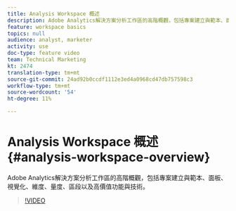 ```yaml
---
title: Analysis Workspace 概述
description: Adobe Analytics解決方案分析工作區的高階概觀，包括專案建立與範本、面板、視覺化、維度、量度、區段以及高價值功能與技術。
feature: workspace basics
topics: null
audience: analyst, marketer
activity: use
doc-type: feature video
team: Technical Marketing
kt: 2474
translation-type: tm+mt
source-git-commit: 24ad92b0ccdf1112e3ed4a0968cd47db757598c3
workflow-type: tm+mt
source-wordcount: '54'
ht-degree: 11%

---
```



# Analysis Workspace 概述 {#analysis-workspace-overview}

Adobe Analytics解決方案分析工作區的高階概觀，包括專案建立與範本、面板、視覺化、維度、量度、區段以及高價值功能與技術。

>[!VIDEO](https://video.tv.adobe.com/v/26266/?quality=12)
